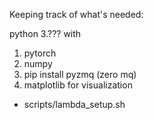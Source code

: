 Keeping track of what's needed:

python 3.??? with
1. pytorch
2. numpy
3. pip install pyzmq (zero mq)
4. matplotlib for visualization

+ scripts/lambda_setup.sh
